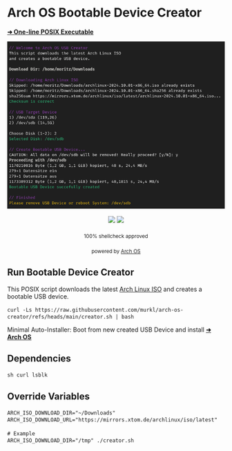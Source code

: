 # Arch OS Bootable Device Creator

**[ ➜ One-line POSIX Executable](#run-arch-os-iso-creator)**
<br><sub></sub>

<div align="center">
<p><img src="./screenshot.png"></p>
  <p>
    <img src="https://img.shields.io/badge/MAINTAINED-YES-green?style=for-the-badge">
    <img src="https://img.shields.io/badge/License-GPL_v2-blue?style=for-the-badge">
  </p>
  <p><sub>100% shellcheck approved</sub></p>
  <p><sub>powered by <a href="https://github.com/murkl/arch-os">Arch OS</a></sub></p>
</div>

## Run Bootable Device Creator

This POSIX script downloads the latest [Arch Linux ISO](https://archlinux.org/download/) and creates a bootable USB device.

```
curl -Ls https://raw.githubusercontent.com/murkl/arch-os-creator/refs/heads/main/creator.sh | bash
```

Minimal Auto-Installer: Boot from new created USB Device and install **[ ➜ Arch OS](https://github.com/murkl/arch-os)**

## Dependencies

```
sh curl lsblk
```

## Override Variables

```
ARCH_ISO_DOWNLOAD_DIR="~/Downloads"
ARCH_ISO_DOWNLOAD_URL="https://mirrors.xtom.de/archlinux/iso/latest"

# Example
ARCH_ISO_DOWNLOAD_DIR="/tmp" ./creator.sh
```
